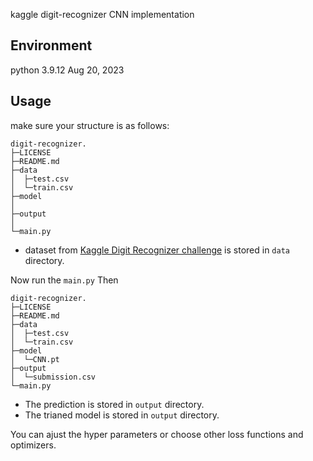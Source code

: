 kaggle digit-recognizer CNN implementation



## Environment
python 3.9.12
Aug 20, 2023

## Usage
make sure your structure is as follows:



```
digit-recognizer.
├─LICENSE
├─README.md
├─data
│  ├─test.csv
│  └─train.csv
├─model
│  
├─output
│  
└─main.py
```
- dataset from [Kaggle Digit Recognizer challenge](https://www.kaggle.com/c/digit-recognizer) is stored in `data` directory.

Now run the `main.py`
Then 

```
digit-recognizer.
├─LICENSE
├─README.md
├─data
│  ├─test.csv
│  └─train.csv
├─model
│  └─CNN.pt
├─output
│  └─submission.csv
└─main.py
```

- The prediction is stored in `output` directory.
- The trianed model is stored in `output` directory.

You can ajust the hyper parameters or choose other loss functions and optimizers.
